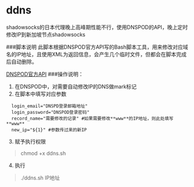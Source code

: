 ddns
====

shadowsocks的日本代理晚上高峰期性能不行，使用DNSPOD的API，晚上定时修改IP到新加坡节点shadowsocks

###脚本说明
此脚本根据DNSPOD官方API写的Bash脚本工具，用来修改对应域名的IP地址，且使用XML为返回信息，会产生几个临时文件，但都会在脚本完成后自动删除。

[DNSPOD官方API](https://www.dnspod.cn/docs/index.html)
###操作说明：
1. 在DNSPOD中，对需要自动修改IP的DNS做mark标记
2. 在脚本中填写对应参数
```
  login_email="DNSPD登录邮箱地址"
  login_password="DNSPOD登录密码"
  record_name="需要修改的记录" #如果需要修改**www**的IP地址，则此处填写**www**
  new_ip="${1}" #参数传过来的新IP
```
3. 赋予执行权限

  >chmod +x ddns.sh
4. 执行

  >./ddns.sh IP地址

